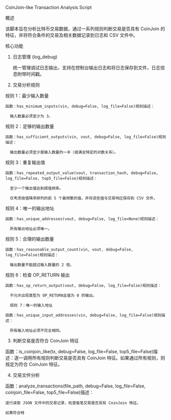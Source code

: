 CoinJoin-like Transaction Analysis Script

概述

该脚本旨在分析比特币交易数据，通过一系列规则判断交易是否具有 CoinJoin 的特征，并将符合条件的交易及相关数据记录到日志和 CSV 文件中。

核心功能

1. 日志管理 (log_debug)

   统一管理调试日志输出，支持在控制台输出日志和将日志保存到文件，日志信息附带时间戳。

2. 交易分析规则

  规则 1：最少输入数量

    函数：has_minimum_inputs(vin, debug=False, log_file=False)规则描述：

      输入数量必须至少为 3。

  规则 2：足够的输出数量

    函数：has_sufficient_outputs(vin, vout, debug=False, log_file=False)规则描述：

      输出数量必须至少是输入数量的一半（或满足特定的对数关系）。

  规则 3：重复输出值

    函数：has_repeated_output_value(vout, transaction_hash, debug=False, log_file=False, top5_file=False)规则描述：

      至少一个输出值达到阈值频率。
  
      仅考虑按值降序排列的前 5 个最频繁的值，并将该些值与交易响应保存到 CSV 文件。

  规则 4：唯一的输出地址

    函数：has_unique_addresses(vout, debug=False, log_file=None)规则描述：

      所有输出地址必须唯一。
  
  规则 5：合理的输出数量

    函数：has_reasonable_output_count(vin, vout, debug=False, log_file=False)规则描述：

      输出数量不能超过输入数量的 2 倍。

  规则 6：检查 OP_RETURN 输出

    函数：has_op_return_output(vout, debug=False, log_file=False)规则描述：

      不允许出现类型为 OP_RETURN且值为 0 的输出。

      规则 7：唯一的输入地址

    函数：has_unique_input_addresses(vin, debug=False, log_file=False)规则描述：

      所有输入地址必须不完全相同。

3. 判断交易是否符合 CoinJoin 特征

  函数：is_coinjoin_like(tx, debug=False, log_file=False, top5_file=False)描述：逐一调用所有规则判断交易是否具有 CoinJoin 特征。如果通过所有规则，则规定为符合 CoinJoin 特征。

4. 交易文件分析

  函数：analyze_transactions(file_path, debug=False, log_file=False, coinjoin_file=False, top5_file=False)描述：

    逐行读取 JSON 文件中的交易记录，检查每笔交易是否具有 CoinJoin 特征。

    如果符合特

